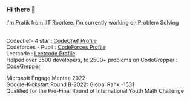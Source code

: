 ### Hi there 👋

<!--
**ptk-39005/ptk-39005** is a ✨ _special_ ✨ repository because its `README.md` (this file) appears on your GitHub profile.

Here are some ideas to get you started:
-->
 I'm Pratik from IIT Roorkee.
 I’m currently working on Problem Solving 
 <br/>

<br/>
Codechef- 4 star : <a href="https://www.codechef.com/users/regex9" target="_top">CodeChef Profile</a>
<br/>
Codeforces - Pupil : <a href="https://codeforces.com/profile/regex9" target="_top">CodeForces Profile</a>
<br/>
Leetcode : <a href="https://leetcode.com/lonaripratik6/" target="_top">Leetcode Profile</a>
<br/>
Helped over 3500 developers, to 2500+ problems on CodeGrepper : 
<a href="https://www.grepper.com/profile/pratik-lonari" target="_top">CodeGrepper</a>

Microsoft Engage Mentee 2022
<br/>
Google-Kickstart Round B-2022: Global Rank -1531
<br/>
Qualified for the Pre-Final Round of International Youth Math Challenge
